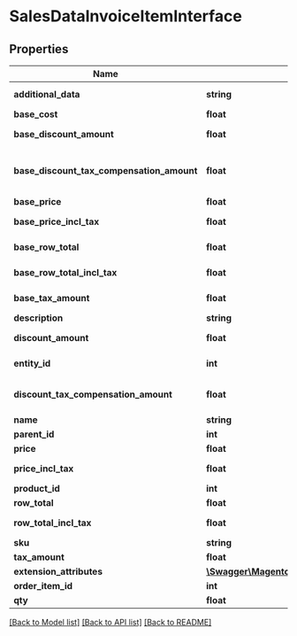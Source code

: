 # SalesDataInvoiceItemInterface

## Properties
Name | Type | Description | Notes
------------ | ------------- | ------------- | -------------
**additional_data** | **string** | Additional data. | [optional] 
**base_cost** | **float** | Base cost. | [optional] 
**base_discount_amount** | **float** | Base discount amount. | [optional] 
**base_discount_tax_compensation_amount** | **float** | Base discount tax compensation amount. | [optional] 
**base_price** | **float** | Base price. | [optional] 
**base_price_incl_tax** | **float** | Base price including tax. | [optional] 
**base_row_total** | **float** | Base row total. | [optional] 
**base_row_total_incl_tax** | **float** | Base row total including tax. | [optional] 
**base_tax_amount** | **float** | Base tax amount. | [optional] 
**description** | **string** | Description. | [optional] 
**discount_amount** | **float** | Discount amount. | [optional] 
**entity_id** | **int** | Invoice item ID. | [optional] 
**discount_tax_compensation_amount** | **float** | Discount tax compensation amount. | [optional] 
**name** | **string** | Name. | [optional] 
**parent_id** | **int** | Parent ID. | [optional] 
**price** | **float** | Price. | [optional] 
**price_incl_tax** | **float** | Price including tax. | [optional] 
**product_id** | **int** | Product ID. | [optional] 
**row_total** | **float** | Row total. | [optional] 
**row_total_incl_tax** | **float** | Row total including tax. | [optional] 
**sku** | **string** | SKU. | 
**tax_amount** | **float** | Tax amount. | [optional] 
**extension_attributes** | [**\Swagger\Magento2Client\Model\SalesDataInvoiceItemExtensionInterface**](SalesDataInvoiceItemExtensionInterface.md) |  | [optional] 
**order_item_id** | **int** | Order item ID. | 
**qty** | **float** | Quantity. | 

[[Back to Model list]](../README.md#documentation-for-models) [[Back to API list]](../README.md#documentation-for-api-endpoints) [[Back to README]](../README.md)


